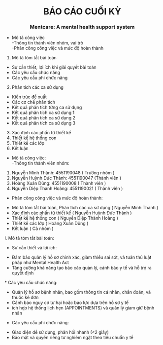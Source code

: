 <div align="center">
  <h1>
           <strong> BÁO CÁO CUỐI KỲ</strong>
  </h1>
  <h3>
  Mentcare: A mental health support system
  </h3>
</div>


* Mô tả công việc    
-Thông tin thành viên nhóm, vai trò  
-Phân công công việc và mức độ hoàn thành	  
1. Mô tả tóm tắt bài toán  
- Sự cần thiết, lợi ích khi giải quyết bài toán  
- Các yêu cầu chức năng  
- Các yêu cầu phi chức năng  
2. Phân tích các ca sử dụng  
- Kiến trúc đề xuất  
- Các cơ chế phân tích  
- Kết quả phân tích từng ca sử dụng  
- Kết quả phân tích ca sử dụng 1  
- Kết quả phân tích ca sử dụng 2   
- Kết quả phân tích ca sử dụng 3  
3. Xác định các phần tử thiết kế  
4. Thiết kế hệ thống con  
5. Thiết kế các lớp  
6. Kết luận  

* Mô tả công việc:  
-Thông tin thành viên nhóm:
1. Nguyễn Minh Thành: 4551190048 ( Trưởng nhóm )  
2. Nguyễn Huỳnh Đức Thành: 4551190047 (Thành viên )  
3. Hoàng Xuân Dũng: 4551190008 ( Thành viên )  
4. Nguyễn Diệp Thanh Hoàng: 4551190021 ( Thành viên )   
* Phân công công việc và mức độ hoàn thành:  
 - Mô tả tóm tắt bài toán, Phân tích các ca sử dụng ( Nguyễn Minh Thành )
 - Xác định các phần tử thiết kế ( Nguyễn Huỳnh Đức Thành )
 - Thiết kế hệ thống con ( Nguyễn Diệp Thành Hoàng )
 - Thiết kế các lớp ( Hoàng Xuân Dũng )
 - Kết luận ( Cả nhóm )

I. Mô tả tóm tắt bài toán:  
* Sự cần thiết và lợi ích:  
- Đảm bảo quản lý hồ sơ chính xác, giảm thiểu sai sót, và tuân thủ luật pháp như Mental Health Act​  
- Tăng cường khả năng tạo báo cáo quản lý, cảnh báo y tế và hỗ trợ ra quyết định​  

​* Các yêu cầu chức năng:  
 - Quản lý hồ sơ bệnh nhân, bao gồm thông tin cá nhân, chẩn đoán, và thuốc kê đơn​  
 - Cảnh báo nguy cơ tự hại hoặc bạo lực dựa trên hồ sơ y tế​  
 - ích hợp hệ thống lịch hẹn (APPOINTMENTS) và quản lý giam giữ bệnh nhân  
* Các yêu cầu phi chức năng:  
- Giao diện dễ sử dụng, phản hồi nhanh (<2 giây)​  
- Bảo mật và quyền riêng tư nghiêm ngặt theo tiêu chuẩn y tế  


   
   







